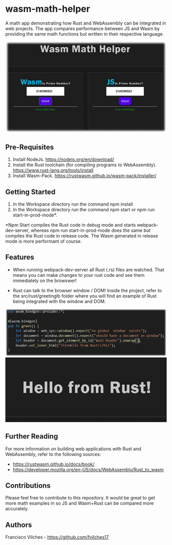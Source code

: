 wasm-math-helper
================
A math app demonstrating how Rust and WebAssembly can be integrated in web projects. The app compares performance between JS and Wasm by providing the same math functions but written in their respective language.

<img src="./documentation/website-display.PNG" />

## Pre-Requisites
1. Install NodeJs. https://nodejs.org/en/download/
2. Install the Rust toolchain (for compiling programs to WebAssembly). https://www.rust-lang.org/tools/install
3. Install Wasm-Pack. https://rustwasm.github.io/wasm-pack/installer/

## Getting Started
1. In the Workspace directory run the command npm install
2. In the Workspace directory run the command npm start or npm run start-in-prod-mode*.

*Npm Start compiles the Rust code in debug mode and starts webpack-dev-server, whereas npm run start-in-prod-mode does the same but compiles the Rust code in release code. The Wasm generated in release mode is more performant of course.

## Features
* When running webpack-dev-server all Rust (.rs) files are watched. That means you can make changes to your rust code and see them immediately on the browswer!

* Rust can talk to the browser window / DOM! Inside the project, refer to the src/rust/greetinglb folder where you will find an example of Rust being integrated with the window and DOM.

<img src="./documentation/code-display-rustgreetinglib.PNG" />
<img src="./documentation/website-display-rustgreeting.PNG" />

## Further Reading
For more information on building web applications with Rust and WebAssembly, refer to the following sources:

* https://rustwasm.github.io/docs/book/
* https://developer.mozilla.org/en-US/docs/WebAssembly/Rust_to_wasm

## Contributions
Please feel free to contribute to this repository. It would be great to get more math examples in so JS and Wasm+Rust can be compared more accurately.

## Authors
Francisco Vilches - https://github.com/fvilches17
